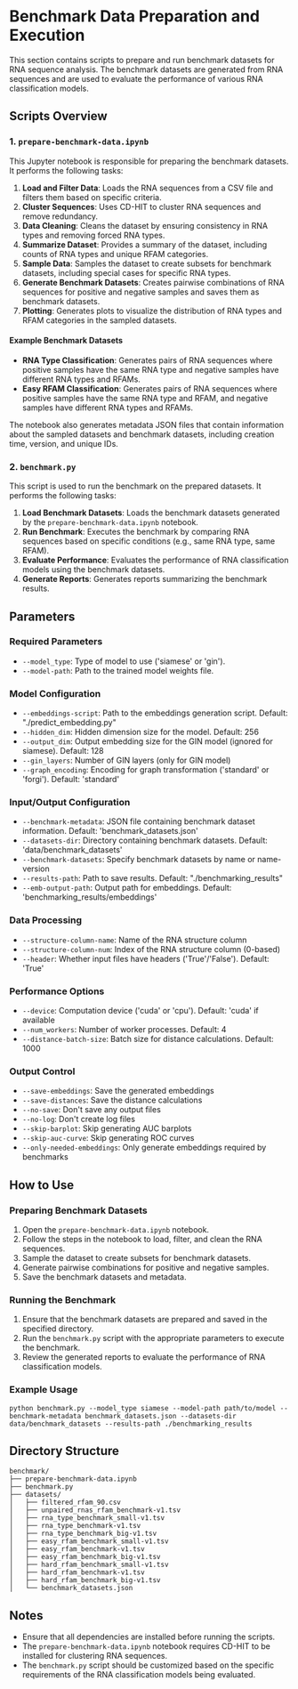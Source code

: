 # Benchmark Data Preparation and Execution

This section contains scripts to prepare and run benchmark datasets for RNA sequence analysis. The benchmark datasets are generated from RNA sequences and are used to evaluate the performance of various RNA classification models.

## Scripts Overview

### 1. `prepare-benchmark-data.ipynb`

This Jupyter notebook is responsible for preparing the benchmark datasets. It performs the following tasks:

1. **Load and Filter Data**: Loads the RNA sequences from a CSV file and filters them based on specific criteria.
2. **Cluster Sequences**: Uses CD-HIT to cluster RNA sequences and remove redundancy.
3. **Data Cleaning**: Cleans the dataset by ensuring consistency in RNA types and removing forced RNA types.
4. **Summarize Dataset**: Provides a summary of the dataset, including counts of RNA types and unique RFAM categories.
5. **Sample Data**: Samples the dataset to create subsets for benchmark datasets, including special cases for specific RNA types.
6. **Generate Benchmark Datasets**: Creates pairwise combinations of RNA sequences for positive and negative samples and saves them as benchmark datasets.
7. **Plotting**: Generates plots to visualize the distribution of RNA types and RFAM categories in the sampled datasets.

#### Example Benchmark Datasets

- **RNA Type Classification**: Generates pairs of RNA sequences where positive samples have the same RNA type and negative samples have different RNA types and RFAMs.
- **Easy RFAM Classification**: Generates pairs of RNA sequences where positive samples have the same RNA type and RFAM, and negative samples have different RNA types and RFAMs.

The notebook also generates metadata JSON files that contain information about the sampled datasets and benchmark datasets, including creation time, version, and unique IDs.

### 2. `benchmark.py`

This script is used to run the benchmark on the prepared datasets. It performs the following tasks:

1. **Load Benchmark Datasets**: Loads the benchmark datasets generated by the `prepare-benchmark-data.ipynb` notebook.
2. **Run Benchmark**: Executes the benchmark by comparing RNA sequences based on specific conditions (e.g., same RNA type, same RFAM).
3. **Evaluate Performance**: Evaluates the performance of RNA classification models using the benchmark datasets.
4. **Generate Reports**: Generates reports summarizing the benchmark results.

## Parameters

### Required Parameters
- `--model_type`: Type of model to use ('siamese' or 'gin').
- `--model-path`: Path to the trained model weights file.

### Model Configuration
- `--embeddings-script`: Path to the embeddings generation script. Default: "./predict_embedding.py"
- `--hidden_dim`: Hidden dimension size for the model. Default: 256
- `--output_dim`: Output embedding size for the GIN model (ignored for siamese). Default: 128
- `--gin_layers`: Number of GIN layers (only for GIN model)
- `--graph_encoding`: Encoding for graph transformation ('standard' or 'forgi'). Default: 'standard'

### Input/Output Configuration
- `--benchmark-metadata`: JSON file containing benchmark dataset information. Default: 'benchmark_datasets.json'
- `--datasets-dir`: Directory containing benchmark datasets. Default: 'data/benchmark_datasets'
- `--benchmark-datasets`: Specify benchmark datasets by name or name-version
- `--results-path`: Path to save results. Default: "./benchmarking_results"
- `--emb-output-path`: Output path for embeddings. Default: 'benchmarking_results/embeddings'

### Data Processing
- `--structure-column-name`: Name of the RNA structure column
- `--structure-column-num`: Index of the RNA structure column (0-based)
- `--header`: Whether input files have headers ('True'/'False'). Default: 'True'

### Performance Options
- `--device`: Computation device ('cuda' or 'cpu'). Default: 'cuda' if available
- `--num_workers`: Number of worker processes. Default: 4
- `--distance-batch-size`: Batch size for distance calculations. Default: 1000

### Output Control
- `--save-embeddings`: Save the generated embeddings
- `--save-distances`: Save the distance calculations
- `--no-save`: Don't save any output files
- `--no-log`: Don't create log files
- `--skip-barplot`: Skip generating AUC barplots
- `--skip-auc-curve`: Skip generating ROC curves
- `--only-needed-embeddings`: Only generate embeddings required by benchmarks

## How to Use

### Preparing Benchmark Datasets

1. Open the `prepare-benchmark-data.ipynb` notebook.
2. Follow the steps in the notebook to load, filter, and clean the RNA sequences.
3. Sample the dataset to create subsets for benchmark datasets.
4. Generate pairwise combinations for positive and negative samples.
5. Save the benchmark datasets and metadata.

### Running the Benchmark

1. Ensure that the benchmark datasets are prepared and saved in the specified directory.
2. Run the `benchmark.py` script with the appropriate parameters to execute the benchmark.
3. Review the generated reports to evaluate the performance of RNA classification models.

### Example Usage
```
python benchmark.py --model_type siamese --model-path path/to/model --benchmark-metadata benchmark_datasets.json --datasets-dir data/benchmark_datasets --results-path ./benchmarking_results
```

## Directory Structure

```
benchmark/
├── prepare-benchmark-data.ipynb
├── benchmark.py
├── datasets/
│   ├── filtered_rfam_90.csv
│   ├── unpaired_rnas_rfam_benchmark-v1.tsv
│   ├── rna_type_benchmark_small-v1.tsv
│   ├── rna_type_benchmark-v1.tsv
│   ├── rna_type_benchmark_big-v1.tsv
│   ├── easy_rfam_benchmark_small-v1.tsv
│   ├── easy_rfam_benchmark-v1.tsv
│   ├── easy_rfam_benchmark_big-v1.tsv
│   ├── hard_rfam_benchmark_small-v1.tsv
│   ├── hard_rfam_benchmark-v1.tsv
│   ├── hard_rfam_benchmark_big-v1.tsv
│   └── benchmark_datasets.json
```

## Notes

- Ensure that all dependencies are installed before running the scripts.
- The `prepare-benchmark-data.ipynb` notebook requires CD-HIT to be installed for clustering RNA sequences.
- The `benchmark.py` script should be customized based on the specific requirements of the RNA classification models being evaluated.
